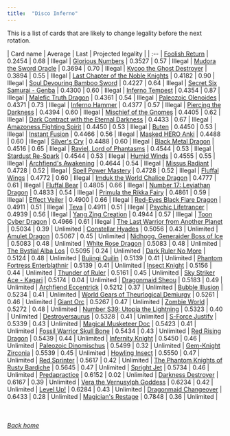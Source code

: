 ```yaml
---
title:  "Disco Inferno"
---
```


This is a list of cards that are likely to change legality before the next rotation.

| Card name | Average | Last | Projected legality |
| :-- |
[Foolish Return](https://db.ygoprodeck.com/card/?search=Foolish%20Return) | 0.2454 | 0.68 | Illegal |
[Glorious Numbers](https://db.ygoprodeck.com/card/?search=Glorious%20Numbers) | 0.3527 | 0.57 | Illegal |
[Mudora the Sword Oracle](https://db.ygoprodeck.com/card/?search=Mudora%20the%20Sword%20Oracle) | 0.3694 | 0.70 | Illegal |
[Kycoo the Ghost Destroyer](https://db.ygoprodeck.com/card/?search=Kycoo%20the%20Ghost%20Destroyer) | 0.3894 | 0.55 | Illegal |
[Last Chapter of the Noble Knights](https://db.ygoprodeck.com/card/?search=Last%20Chapter%20of%20the%20Noble%20Knights) | 0.4182 | 0.90 | Illegal |
[Soul Devouring Bamboo Sword](https://db.ygoprodeck.com/card/?search=Soul%20Devouring%20Bamboo%20Sword) | 0.4227 | 0.64 | Illegal |
[Secret Six Samurai - Genba](https://db.ygoprodeck.com/card/?search=Secret%20Six%20Samurai%20-%20Genba) | 0.4300 | 0.60 | Illegal |
[Inferno Tempest](https://db.ygoprodeck.com/card/?search=Inferno%20Tempest) | 0.4354 | 0.87 | Illegal |
[Malefic Truth Dragon](https://db.ygoprodeck.com/card/?search=Malefic%20Truth%20Dragon) | 0.4361 | 0.54 | Illegal |
[Paleozoic Olenoides](https://db.ygoprodeck.com/card/?search=Paleozoic%20Olenoides) | 0.4371 | 0.73 | Illegal |
[Inferno Hammer](https://db.ygoprodeck.com/card/?search=Inferno%20Hammer) | 0.4377 | 0.57 | Illegal |
[Piercing the Darkness](https://db.ygoprodeck.com/card/?search=Piercing%20the%20Darkness) | 0.4394 | 0.60 | Illegal |
[Mischief of the Gnomes](https://db.ygoprodeck.com/card/?search=Mischief%20of%20the%20Gnomes) | 0.4405 | 0.62 | Illegal |
[Dark Contract with the Eternal Darkness](https://db.ygoprodeck.com/card/?search=Dark%20Contract%20with%20the%20Eternal%20Darkness) | 0.4433 | 0.67 | Illegal |
[Amazoness Fighting Spirit](https://db.ygoprodeck.com/card/?search=Amazoness%20Fighting%20Spirit) | 0.4450 | 0.53 | Illegal |
[Buten](https://db.ygoprodeck.com/card/?search=Buten) | 0.4450 | 0.53 | Illegal |
[Instant Fusion](https://db.ygoprodeck.com/card/?search=Instant%20Fusion) | 0.4466 | 0.56 | Illegal |
[Masked HERO Anki](https://db.ygoprodeck.com/card/?search=Masked%20HERO%20Anki) | 0.4488 | 0.60 | Illegal |
[Silver's Cry](https://db.ygoprodeck.com/card/?search=Silver's%20Cry) | 0.4488 | 0.60 | Illegal |
[Black Metal Dragon](https://db.ygoprodeck.com/card/?search=Black%20Metal%20Dragon) | 0.4516 | 0.65 | Illegal |
[Raviel, Lord of Phantasms](https://db.ygoprodeck.com/card/?search=Raviel,%20Lord%20of%20Phantasms) | 0.4544 | 0.53 | Illegal |
[Stardust Re-Spark](https://db.ygoprodeck.com/card/?search=Stardust%20Re-Spark) | 0.4544 | 0.53 | Illegal |
[Humid Winds](https://db.ygoprodeck.com/card/?search=Humid%20Winds) | 0.4555 | 0.55 | Illegal |
[Archfiend's Awakening](https://db.ygoprodeck.com/card/?search=Archfiend's%20Awakening) | 0.4644 | 0.54 | Illegal |
[Missus Radiant](https://db.ygoprodeck.com/card/?search=Missus%20Radiant) | 0.4728 | 0.52 | Illegal |
[Spell Power Mastery](https://db.ygoprodeck.com/card/?search=Spell%20Power%20Mastery) | 0.4728 | 0.52 | Illegal |
[Fluffal Wings](https://db.ygoprodeck.com/card/?search=Fluffal%20Wings) | 0.4772 | 0.60 | Illegal |
[Imduk the World Chalice Dragon](https://db.ygoprodeck.com/card/?search=Imduk%20the%20World%20Chalice%20Dragon) | 0.4777 | 0.61 | Illegal |
[Fluffal Bear](https://db.ygoprodeck.com/card/?search=Fluffal%20Bear) | 0.4805 | 0.66 | Illegal |
[Number 17: Leviathan Dragon](https://db.ygoprodeck.com/card/?search=Number%2017:%20Leviathan%20Dragon) | 0.4833 | 0.54 | Illegal |
[Primula the Rikka Fairy](https://db.ygoprodeck.com/card/?search=Primula%20the%20Rikka%20Fairy) | 0.4861 | 0.59 | Illegal |
[Effect Veiler](https://db.ygoprodeck.com/card/?search=Effect%20Veiler) | 0.4900 | 0.66 | Illegal |
[Red-Eyes Black Flare Dragon](https://db.ygoprodeck.com/card/?search=Red-Eyes%20Black%20Flare%20Dragon) | 0.4911 | 0.51 | Illegal |
[Teva](https://db.ygoprodeck.com/card/?search=Teva) | 0.4911 | 0.51 | Illegal |
[Psychic Lifetrancer](https://db.ygoprodeck.com/card/?search=Psychic%20Lifetrancer) | 0.4939 | 0.56 | Illegal |
[Yang Zing Creation](https://db.ygoprodeck.com/card/?search=Yang%20Zing%20Creation) | 0.4944 | 0.57 | Illegal |
[Toon Cyber Dragon](https://db.ygoprodeck.com/card/?search=Toon%20Cyber%20Dragon) | 0.4966 | 0.61 | Illegal |
[The Last Warrior from Another Planet](https://db.ygoprodeck.com/card/?search=The%20Last%20Warrior%20from%20Another%20Planet) | 0.5034 | 0.39 | Unlimited |
[Constellar Hyades](https://db.ygoprodeck.com/card/?search=Constellar%20Hyades) | 0.5056 | 0.43 | Unlimited |
[Amulet Dragon](https://db.ygoprodeck.com/card/?search=Amulet%20Dragon) | 0.5067 | 0.45 | Unlimited |
[Nidhogg, Generaider Boss of Ice](https://db.ygoprodeck.com/card/?search=Nidhogg,%20Generaider%20Boss%20of%20Ice) | 0.5083 | 0.48 | Unlimited |
[White Rose Dragon](https://db.ygoprodeck.com/card/?search=White%20Rose%20Dragon) | 0.5083 | 0.48 | Unlimited |
[The Bystial Alba Los](https://db.ygoprodeck.com/card/?search=The%20Bystial%20Alba%20Los) | 0.5095 | 0.24 | Unlimited |
[Dark Ruler No More](https://db.ygoprodeck.com/card/?search=Dark%20Ruler%20No%20More) | 0.5124 | 0.48 | Unlimited |
[Bujingi Quilin](https://db.ygoprodeck.com/card/?search=Bujingi%20Quilin) | 0.5139 | 0.41 | Unlimited |
[Phantom Fortress Enterblathnir](https://db.ygoprodeck.com/card/?search=Phantom%20Fortress%20Enterblathnir) | 0.5139 | 0.41 | Unlimited |
[Insect Knight](https://db.ygoprodeck.com/card/?search=Insect%20Knight) | 0.5156 | 0.44 | Unlimited |
[Thunder of Ruler](https://db.ygoprodeck.com/card/?search=Thunder%20of%20Ruler) | 0.5161 | 0.45 | Unlimited |
[Sky Striker Ace - Kagari](https://db.ygoprodeck.com/card/?search=Sky%20Striker%20Ace%20-%20Kagari) | 0.5174 | 0.04 | Unlimited |
[Dragonmaid Sheou](https://db.ygoprodeck.com/card/?search=Dragonmaid%20Sheou) | 0.5183 | 0.49 | Unlimited |
[Archfiend Eccentrick](https://db.ygoprodeck.com/card/?search=Archfiend%20Eccentrick) | 0.5212 | 0.37 | Unlimited |
[Bubble Illusion](https://db.ygoprodeck.com/card/?search=Bubble%20Illusion) | 0.5234 | 0.41 | Unlimited |
[World Gears of Theurlogical Demiurgy](https://db.ygoprodeck.com/card/?search=World%20Gears%20of%20Theurlogical%20Demiurgy) | 0.5261 | 0.46 | Unlimited |
[Giant Orc](https://db.ygoprodeck.com/card/?search=Giant%20Orc) | 0.5267 | 0.47 | Unlimited |
[Zombie World](https://db.ygoprodeck.com/card/?search=Zombie%20World) | 0.5272 | 0.48 | Unlimited |
[Number S39: Utopia the Lightning](https://db.ygoprodeck.com/card/?search=Number%20S39:%20Utopia%20the%20Lightning) | 0.5323 | 0.40 | Unlimited |
[Destroyersaurus](https://db.ygoprodeck.com/card/?search=Destroyersaurus) | 0.5328 | 0.41 | Unlimited |
[S-Force Justify](https://db.ygoprodeck.com/card/?search=S-Force%20Justify) | 0.5339 | 0.43 | Unlimited |
[Magical Musketeer Doc](https://db.ygoprodeck.com/card/?search=Magical%20Musketeer%20Doc) | 0.5423 | 0.41 | Unlimited |
[Fossil Warrior Skull Bone](https://db.ygoprodeck.com/card/?search=Fossil%20Warrior%20Skull%20Bone) | 0.5434 | 0.43 | Unlimited |
[Red Rising Dragon](https://db.ygoprodeck.com/card/?search=Red%20Rising%20Dragon) | 0.5439 | 0.44 | Unlimited |
[Infernity Knight](https://db.ygoprodeck.com/card/?search=Infernity%20Knight) | 0.5450 | 0.46 | Unlimited |
[Paleozoic Dinomischus](https://db.ygoprodeck.com/card/?search=Paleozoic%20Dinomischus) | 0.5499 | 0.32 | Unlimited |
[Gem-Knight Zirconia](https://db.ygoprodeck.com/card/?search=Gem-Knight%20Zirconia) | 0.5539 | 0.45 | Unlimited |
[Howling Insect](https://db.ygoprodeck.com/card/?search=Howling%20Insect) | 0.5550 | 0.47 | Unlimited |
[Red Sprinter](https://db.ygoprodeck.com/card/?search=Red%20Sprinter) | 0.5617 | 0.42 | Unlimited |
[The Phantom Knights of Rusty Bardiche](https://db.ygoprodeck.com/card/?search=The%20Phantom%20Knights%20of%20Rusty%20Bardiche) | 0.5645 | 0.47 | Unlimited |
[Spright Jet](https://db.ygoprodeck.com/card/?search=Spright%20Jet) | 0.5734 | 0.46 | Unlimited |
[Predapractice](https://db.ygoprodeck.com/card/?search=Predapractice) | 0.6152 | 0.02 | Unlimited |
[Darkness Destroyer](https://db.ygoprodeck.com/card/?search=Darkness%20Destroyer) | 0.6167 | 0.39 | Unlimited |
[Vera the Vernusylph Goddess](https://db.ygoprodeck.com/card/?search=Vera%20the%20Vernusylph%20Goddess) | 0.6234 | 0.42 | Unlimited |
[Level Up!](https://db.ygoprodeck.com/card/?search=Level%20Up!) | 0.6284 | 0.43 | Unlimited |
[Dragonmaid Changeover](https://db.ygoprodeck.com/card/?search=Dragonmaid%20Changeover) | 0.6433 | 0.28 | Unlimited |
[Magician's Restage](https://db.ygoprodeck.com/card/?search=Magician's%20Restage) | 0.7848 | 0.36 | Unlimited |

<br>

###### [Back home](index)